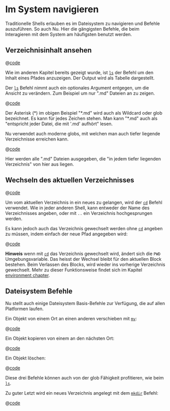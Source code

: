 # Im System navigieren

Traditionelle Shells erlauben es im Dateisystem zu navigieren und Befehle auszuführen. So auch Nu. Hier die gängigsten Befehle, die beim Interagieren mit dem System am häufigsten benutzt werden.

## Verzeichnisinhalt ansehen

@[code](@snippets/moving_around/ls_example.sh)

Wie im anderen Kapitel bereits gezeigt wurde, ist [`ls`](/commands/docs/ls.md) der Befehl um den Inhalt eines Pfades anzuzeigen. Der Output wird als Tabelle dargestellt.

Der [`ls`](/commands/docs/ls.md) Befehl nimmt auch ein optionales Argument entgegen, um die Ansicht zu verändern. Zum Beispiel um nur ".md" Dateien an zu zeigen.

@[code](@snippets/moving_around/ls_shallow_glob_example.sh)

Der Asterisk (\*) im obigen Beispiel "\*.md" wird auch als Wildcard oder glob bezeichnet. Es kann für jedes Zeichen stehen. Man kann "\*.md" auch als "entspricht jeder Datei, die mit '.md' aufhört" lesen.

Nu verwendet auch moderne globs, mit welchen man auch tiefer liegende Verzeichnisse erreichen kann.

@[code](@snippets/moving_around/ls_deep_glob_example.sh)

Hier werden alle ".md" Dateien ausgegeben, die "in jedem tiefer liegenden Verzeichnis" von hier aus liegen.

## Wechseln des aktuellen Verzeichnisses

@[code](@snippets/book/moving_around/cd_example.nu)

Um vom aktuellen Verzeichnis in ein neues zu gelangen, wird der [`cd`](/commands/docs/cd.md) Befehl verwendet. Wie in jeder anderen Shell, kann entweder der Name des Verzeichnisses angeben, oder mit `..` ein Verzeichnis hochgesprungen werden.

Es kann jedoch auch das Verzeichnis gewechselt werden ohne [`cd`](/commands/docs/cd.md) angeben zu müssen, indem einfach der neue Pfad angegeben wird:

@[code](@snippets/book/moving_around/cd_without_command_example.nu)

**Hinweis** wenn mit [`cd`](/commands/docs/cd.md) das Verzeichnis gewechselt wird, ändert sich die `PWD` Umgebungsvariable. Das heisst der Wechsel bleibt für den aktuellen Block bestehen. Beim Verlassen des Blocks, wird wieder ins vorherige Verzeichnis gewechselt.
Mehr zu dieser Funktionsweise findet sich im Kapitel [environment chapter](./environment.md).

## Dateisystem Befehle

Nu stellt auch einige Dateisystem Basis-Befehle zur Verfügung, die auf allen Platformen laufen.

Ein Objekt von einem Ort an einen anderen verschieben mit [`mv`](/commands/docs/mv.md):

@[code](@snippets/moving_around/mv_example.sh)

Ein Objekt kopieren von einem an den nächsten Ort:

@[code](@snippets/moving_around/cp_example.sh)

Ein Objekt löschen:

@[code](@snippets/moving_around/rm_example.sh)

Diese drei Befehle können auch von der glob Fähigkeit profitieren, wie beim [`ls`](/commands/docs/ls.md).

Zu guter Letzt wird ein neues Verzeichnis angelegt mit dem [`mkdir`](/commands/docs/mkdir.md) Befehl:

@[code](@snippets/moving_around/mkdir_example.sh)
